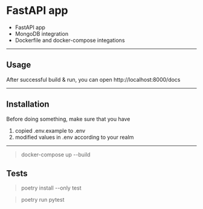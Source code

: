 # FastAPI app


* FastAPI app
* MongoDB integration
* Dockerfile and docker-compose integations

---

## Usage

After successful build & run, you can open http://localhost:8000/docs

---

## Installation

Before doing something, make sure that you have

1. copied .env.example to .env
2. modified values in .env according to your realm

---

> docker-compose up --build


## Tests

>  poetry install --only test

>  poetry run pytest